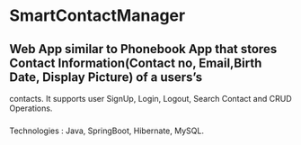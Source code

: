 # SmartContactManager

## Web App similar to Phonebook App that stores Contact Information(Contact no, Email,Birth Date, Display Picture) of a users’s
contacts. It supports user SignUp, Login, Logout, Search Contact and CRUD Operations.
###
Technologies : Java, SpringBoot, Hibernate, MySQL. 

